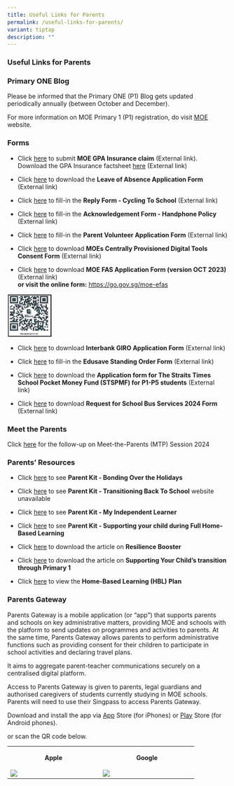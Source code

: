 ```yaml
---
title: Useful Links for Parents
permalink: /useful-links-for-parents/
variant: tiptap
description: ""
---
```

<h3>Useful Links for Parents</h3>
<h3>Primary ONE Blog</h3>
<p>Please be informed that the Primary ONE (P1) Blog gets updated periodically
annually (between October and December).</p>
<p>For more information on MOE Primary 1 (P1) registration, do visit <a href="https://www.moe.gov.sg/primary/p1-registration" rel="noopener noreferrer nofollow" target="_blank"><u>MOE</u></a> website.</p>
<h3>Forms</h3>
<ul data-tight="true" class="tight">
<li>
<p>Click <a href="https://www.income.com.sg/group-insurance-for-schools-and-centres-and-moe/group-personal-accident-for-students" rel="noopener noreferrer nofollow" target="_blank"><u>here</u></a> to
submit <strong>MOE GPA Insurance claim</strong> (External link).
<br>Download the GPA Insurance factsheet <a href="https://drive.google.com/file/d/1olB9ux_OBNsY6dw7ArinsXURpXy9XYED/view?usp=sharing" rel="noopener noreferrer nofollow" target="_blank"><u>here</u></a> (External
link)</p>
</li>
<li>
<p>Click <a href="https://drive.google.com/file/d/1_DbkIFVPBJmOoo_VIJqPULpBl8UvabJ5/view" rel="noopener noreferrer nofollow" target="_blank"><u>here</u></a> to
download the <strong>Leave of Absence Application Form</strong> (External
link)</p>
</li>
<li>
<p>Click <a href="https://form.gov.sg/658e4b0f0628120011eb47f0" rel="noopener noreferrer nofollow" target="_blank"><u>here</u></a> to
fill-in the <strong>Reply Form - Cycling To School</strong> (External link)</p>
</li>
<li>
<p>Click <a href="https://form.gov.sg/658e43213412300011729138" rel="noopener noreferrer nofollow" target="_blank"><u>here</u></a> to
fill-in the <strong>Acknowledgement Form - Handphone Policy</strong> (External
link)</p>
</li>
<li>
<p>Click <a href="https://form.gov.sg/634f7b32d25d7f0012ff9f93" rel="noopener noreferrer nofollow" target="_blank"><u>here</u></a> to
fill-in the <strong>Parent Volunteer Application Form</strong> (External
link)</p>
</li>
<li>
<p>Click <a href="https://drive.google.com/file/d/10GgJYA4AzGqNVvSQou3ZM87Sx6qtNnyO/view" rel="noopener noreferrer nofollow" target="_blank"><u>here</u></a> to
download <strong>MOEs Centrally Provisioned Digital Tools Consent Form</strong> (External
link)</p>
</li>
<li>
<p>Click <a href="https://drive.google.com/file/d/1uLPhNXXhnJWm3tYGBanYwzUbO4SmA3rB/view" rel="noopener noreferrer nofollow" target="_blank"><u>here</u></a> to
download <strong>MOE FAS Application Form (version OCT 2023)</strong> (External
link)
<br><strong>or visit the online form:</strong>  <a href="https://go.gov.sg/moe-efas" rel="noopener noreferrer nofollow" target="_blank"><u>https://go.gov.sg/moe-efas</u></a>
</p>
</li>
</ul>
<p></p>
<div class="isomer-image-wrapper">
<img style="width: 20%;" height="auto" width="100%" alt="" src="/images/Parent/Form/formsqr.png">
</div>
<ul data-tight="true" class="tight">
<li>
<p>Click <a href="https://drive.google.com/file/d/12WIOzG1t-JPlqZ_FaijGLMDXXw5nZqg-/view" rel="noopener noreferrer nofollow" target="_blank"><u>here</u></a> to
download <strong>Interbank GIRO Application Form</strong> (External link)</p>
</li>
<li>
<p>Click <a href="https://form.gov.sg/5be24a1bb3f842000fdc4e59" rel="noopener noreferrer nofollow" target="_blank"><u>here</u></a> to
fill-in the <strong>Edusave Standing Order Form</strong> (External link)</p>
</li>
<li>
<p>Click <a href="https://drive.google.com/file/d/1mIuEIq0_1h0K6KxZwrpjU58E2qyDEYqa/" rel="noopener noreferrer nofollow" target="_blank"><u>here</u></a> to
download the <strong>Application form for The Straits Times School Pocket Money Fund (STSPMF) for P1-P5 students</strong> (External
link)</p>
</li>
<li>
<p>Click <a href="https://drive.google.com/file/d/1i7yXNrN1sfoYQqXcCdGzzp3K0_R-_5fl/view" rel="noopener noreferrer nofollow" target="_blank"><u>here</u></a> to
download <strong>Request for School Bus Services 2024 Form</strong> (External
link)</p>
</li>
</ul>
<p></p>
<h3>Meet the Parents</h3>
<p>Click <a href="/meet-the-parent/" rel="noopener noreferrer nofollow" target="_blank">here</a> for
the follow-up on Meet-the-Parents (MTP) Session 2024</p>
<h3>Parents’ Resources</h3>
<ul data-tight="true" class="tight">
<li>
<p>Click <a href="https://drive.google.com/file/d/12pVg0HwNSMI-jdqQNSTgtY9OGheF2OeR/view" rel="noopener noreferrer nofollow" target="_blank"><u>here</u></a> to
see <strong>Parent Kit - Bonding Over the Holidays</strong>
</p>
</li>
<li>
<p>Click <a href="https://drive.google.com/file/d/1UCQQikoJdhFp9VWNeROXcfQ213a0FwQN/view" rel="noopener noreferrer nofollow" target="_blank"><u>here</u></a> to
see <strong>Parent Kit - Transitioning Back To School</strong> website unavailable</p>
</li>
<li>
<p>Click <a href="https://drive.google.com/file/d/1ZMWznOY0m5Ar8m5oSz4NpYQrqCLKf-HR/view" rel="noopener noreferrer nofollow" target="_blank"><u>here</u></a> to
see <strong>Parent Kit - My Independent Learner</strong>
</p>
</li>
<li>
<p>Click <a href="https://drive.google.com/file/d/1cnZDqsxNentp3YNJ8tPYPmjuDRabN1cX/view" rel="noopener noreferrer nofollow" target="_blank"><u>here</u></a> to
see <strong>Parent Kit - Supporting your child during Full Home-Based Learning</strong>
</p>
</li>
<li>
<p>Click <a href="https://drive.google.com/file/d/18tS4tPtpYTzp9fPgIVgXQVppSOFDO7fF/view" rel="noopener noreferrer nofollow" target="_blank"><u>here</u></a> to
download the article on <strong>Resilience Booster</strong>
</p>
</li>
<li>
<p>Click <a href="https://drive.google.com/file/d/1L37ZmTwsqySH_qNvY9GKZA9tE1Q5ure5/view" rel="noopener noreferrer nofollow" target="_blank"><u>here</u></a> to
download the article on <strong>Supporting Your Child’s transition through Primary 1</strong>
</p>
</li>
<li>
<p>Click <a href="https://drive.google.com/drive/folders/1mddGVFroUXakO3qppZYGqqQ36gv_IShE" rel="noopener noreferrer nofollow" target="_blank"><u>here</u></a> to
view the <strong>Home-Based Learning (HBL) Plan</strong>
</p>
</li>
</ul>
<h3>Parents Gateway</h3>
<p>Parents Gateway is a mobile application (or “app”) that supports parents
and schools on key administrative matters, providing MOE and schools with
the platform to send updates on programmes and activities to parents. At
the same time, Parents Gateway allows parents to perform administrative
functions such as providing consent for their children to participate in
school activities and declaring travel plans.</p>
<p>It aims to aggregate parent-teacher communications securely on a centralised
digital platform.</p>
<p>Access to Parents Gateway is given to parents, legal guardians and authorised
caregivers of students currently studying in MOE schools. Parents will
need to use their Singpass to access Parents Gateway.</p>
<p>Download and install the app via <a href="https://apps.apple.com/sg/app/parents-gateway/id1267198708?platform=iphone" rel="noopener noreferrer nofollow" target="_blank"><u>App</u></a> Store
(for iPhones) or <a href="https://play.google.com/store/apps/details?id=com.moe.pgp" rel="noopener noreferrer nofollow" target="_blank"><u>Play</u></a> Store
(for Android phones).</p>
<p>or scan the QR code below.</p>
<table style="minWidth: 50px">
<colgroup>
<col>
<col>
</colgroup>
<tbody>
<tr>
<th rowspan="1" colspan="1">
<p>Apple</p>
</th>
<th rowspan="1" colspan="1">
<p>Google</p>
</th>
</tr>
<tr>
<td rowspan="1" colspan="1">
<div class="isomer-image-wrapper">
<img style="box-sizing: inherit; font-family: Lato, sans-serif; max-width: 100%; height: auto; display: block; margin: auto; width: 196.797px;" height="auto" width="100%" src="https://www.changkatpri.moe.edu.sg/images/Parent/ParentGateway/qr-code-apple-PG.png">
</div>
</td>
<td rowspan="1" colspan="1">
<div class="isomer-image-wrapper">
<img style="box-sizing: inherit; font-family: Lato, sans-serif; max-width: 100%; height: auto; display: block; margin: auto; width: 201.859px;" height="auto" width="100%" src="https://www.changkatpri.moe.edu.sg/images/Parent/ParentGateway/qr-code-google-PG.png">
</div>
</td>
</tr>
</tbody>
</table>
<p></p>